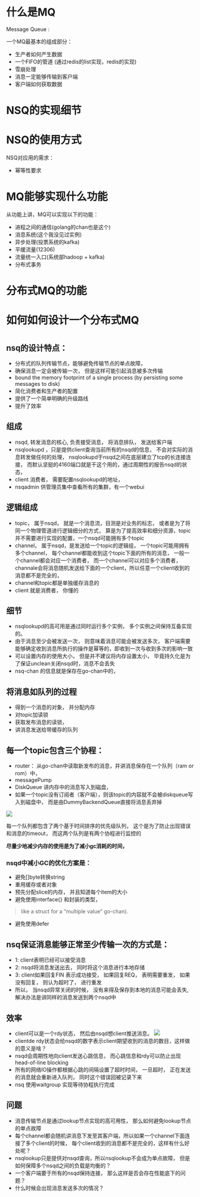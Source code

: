 # 什么是MQ
Message Queue :

一个MQ最基本的组成部分：
* 生产者如何产生数据
* 一个FIFO的管道 (通过redis的list实现，redis的实现)
* 雪崩处理
* 消息一定能够传输到客户端
* 客户端如何获取数据


# NSQ的实现细节




# NSQ的使用方式

NSQ对应用的需求： 
* 幂等性要求




# MQ能够实现什么功能

从功能上讲，MQ可以实现以下的功能：
* 进程之间的通信(golang的chan也是这个)
* 消息系统(这个我没见过实例)
* 异步处理(投票系统的kafka)
* 平缓流量(12306)
* 流量统一入口(系统部hadoop + kafka)
* 分布式事务


# 分布式MQ的功能




# 如何如何设计一个分布式MQ


# 

 

## nsq的设计特点：
* 分布式的队列传输节点，能够避免传输节点的单点故障，
* 确保消息一定会被传输一次， 但是这样可能引起消息被多次传输
* bound the memory footprint of a single process (by persisting some messages to disk)
* 简化消费者和生产者的配置
* 提供了一个简单明确的升级路线
* 提升了效率


## 组成
* nsqd, 转发消息的核心, 负责接受消息， 将消息排队， 发送给客户端
* nsqlookupd ，只是提供client查询当前所有的nsqd的信息， 不会对实际的消息转发做任何的处理， nsqlookupd于nsqd之间在底层建立了tcp的长连接连接， 而默认坚挺的4160端口就是干这个用的，通过周期性的报告nsqd的状态，
* client 消费者， 需要配置nsqlookupd的地址，
* nsqadmin 供管理员集中查看所有的集群，有一个webui



## 逻辑组成
* topic， 属于nsqd， 就是一个消息流，目测是对业务的标志， 或者是为了将同一个物理管道进行逻辑细分的方式， 算是为了提高效率和细分资源，topic并不需要进行实现的配置，一个nsqd可能拥有多个topic
* channel， 属于nsqd，是发送给一个topic的逻辑组， 一个topic可能用拥有多个channel， 每个channel都能收到这个topic下面的所有的消息， 一般一个channel都会对应一个消费者， 而一个channel可以对应多个消费者，channale会将消息随机发送给下面的一个client，所以任意一个client收到的消息都不是完全的，
* channel和topic都是单独缓存消息的
* client 就是消费者， 你懂的



## 细节
* nsqlookupd的高可用是通过同时运行多个实例， 多个实例之间保持互备实现的。
* 由于消息至少会被发送一次， 则意味着消息可能会被发送多次， 客户端需要能够确定收到消息所执行的操作是幂等的，即收到一次与收到多次的影响一致
* 可以设置内存的使用大小， 但是并不建议将内存设置太小， 毕竟持久化是为了保证unclean关闭nsqd时，消息不会丢失
* nsq-chan 的信息就是保存在go-chan中的，


## 将消息如队列的过程
* 得到一个消息的对象， 并分配内存
* 对topic加读锁
* 获取发布消息的读锁，
* 讲消息发送给带缓存的队列

## 每一个topic包含三个协程：
* router： 从go-chan中读取新发布的消息，并讲消息保存在一个队列（ram or rom）中，
* messagePump
* DiskQueue 讲内存中的消息写入到磁盘，
* 如果一个topic没有订阅者（客户端），则该topic的内容就不会被diskqueue写入到磁盘中， 而是由DummyBackendQueue直接将消息丢弃掉

![](https://f.cloud.github.com/assets/187441/1698990/682fc358-5f76-11e3-9b05-3d5baba67f13.png)

每一个队列都包含了两个基于时间排序的优先级队列， 这个是为了防止出现错误和消息的timeout， 而这两个队列是有两个协程进行监控的

**尽量少地减少内存的使用是为了减小gc消耗的时间，**
### nsqd中减小GC的优化方案是：
* 避免[]byte转换string
* 重用缓存或者对象
* 预先分配slice的内存， 并且知道每个item的大小
* 避免使用interface{} 和封装的类型，
>like a struct for a “multiple value” go-chan).
* 避免使用defer


## nsq保证消息能够正常至少传输一次的方式是：
* 1: client表明已经可以接受消息
* 2: nsqd将消息发送出去， 同时将这个消息进行本地存储
* 3: client如果回复FIN 表示成功接受， 如果回复REQ， 表明需要重发， 如果没有回复， 则认为超时了， 进行重发
* 所以， 当nsqd异常关闭的时候， 没有来得及保存到本地的消息可能会丢失, 解决办法是讲同样的消息发送到两个nsqd中




## 效率
* client可以是一个rdy状态， 然后由nsqd想client推送消息。
![](http://media.tumblr.com/tumblr_mataigNDn61qj3yp2.png)
* clientde rdy状态会给nsqd的数字表示client期望收到的消息的数目，这样做的意义是啥？
* nsqd会周期性地向client发送心跳信息， 而心跳信息和rdy可以防止出现 head-of-line blocking
* 所有的网络IO操作都根据心跳的间隔设置了超时时间， 一旦超时， 正在发送的消息就会重新进入队列， 同时这个错误回被记录下来
* nsq 使用waitgroup 实现等待协程执行完成



## 问题
* 消息传输节点是通过lookup节点实现的高可用性， 那么如何避免lookup节点的单点故障
* 每个channel都会随机讲消息下发至其客户端，所以如果一个channel下面连接了多个client的时候， 每个client收到的消息都不是完全的，这样有什么好处呢？
* nsqlookup只是提供对nsqd查询，所以nsqlookup不会成为单点故障， 但是如何保障多个nsqd之间的负载是均衡的？
* 一个客户端要于所有的nsqd保持连接， 那么这样是否会存在性能底下的问题？
* 什么时候会出现消息发送多次的情况？
